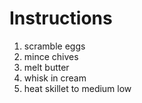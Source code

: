 # Instructions

1. scramble eggs
2. mince chives
3. melt butter
4. whisk in cream
5. heat skillet to medium low
